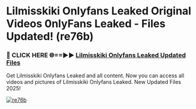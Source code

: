 # Lilmisskiki Onlyfans Leaked Original Videos 0nlyFans Leaked - Files Updated! (re76b)

<h3>🔴 CLICK HERE 🌐==►► <a href="https://tinyurl.com/x26r9saj" rel="nofollow">Lilmisskiki Onlyfans Leaked Updated Files</a></h3>

Get Lilmisskiki Onlyfans Leaked and all content. Now you can access all videos and pictures of Lilmisskiki Onlyfans Leaked. New Updated Files 2025!

[![re76b](https://i.imgur.com/LkgZPqh.gif)](https://tinyurl.com/x26r9saj)
